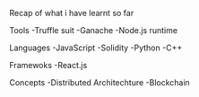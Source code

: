 Recap of what i have learnt so far 

Tools
-Truffle suit 
-Ganache
-Node.js runtime

Languages
-JavaScript 
-Solidity 
-Python 
-C++

Framewoks 
-React.js

Concepts 
-Distributed Architechture
-Blockchain 

